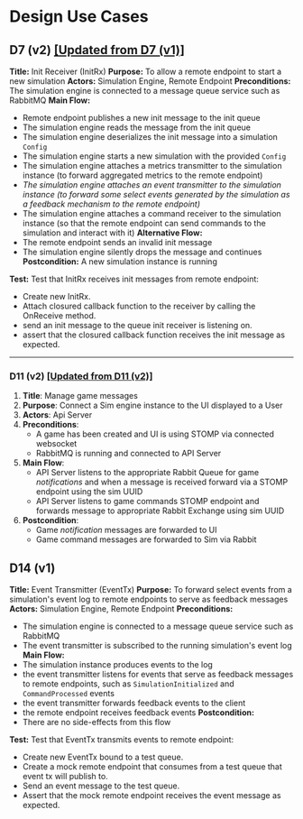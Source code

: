 # Design Use Cases

## D7 (v2) [[Updated from D7 (v1)]](../sprint_3)

**Title:** Init Receiver (InitRx)
**Purpose:** To allow a remote endpoint to start a new simulation
**Actors:** Simulation Engine, Remote Endpoint
**Preconditions:** The simulation engine is connected to a message queue service such as RabbitMQ
**Main Flow:**
- Remote endpoint publishes a new init message to the init queue
- The simulation engine reads the message from the init queue
- The simulation engine deserializes the init message into a simulation `Config`
- The simulation engine starts a new simulation with the provided `Config`
- The simulation engine attaches a metrics transmitter to the simulation instance (to forward aggregated metrics to the remote endpoint)
- _The simulation engine attaches an event transmitter to the simulation instance (to forward some select events generated by the simulation as a feedback mechanism to the remote endpoint)_
- The simulation engine attaches a command receiver to the simulation instance (so that the remote endpoint can send commands to the simulation and interact with it)
**Alternative Flow:**
- The remote endpoint sends an invalid init message
- The simulation engine silently drops the message and continues
**Postcondition:** A new simulation instance is running

**Test:** Test that InitRx receives init messages from remote endpoint:
- Create new InitRx.
- Attach closured callback function to the receiver by calling the OnReceive method.
- send an init message to the queue init receiver is listening on.
- assert that the closured callback function receives the init message as expected.

---

### D11 (v2) [[Updated from D11 (v2)]](../sprint_3)

1. **Title**: Manage game messages
2. **Purpose**: Connect a Sim engine instance to the UI displayed to a User
3. **Actors**: Api Server
4. **Preconditions**:
    - A game has been created and UI is using STOMP via connected websocket
    - RabbitMQ is running and connected to API Server
5. **Main Flow**:
    - API Server listens to the appropriate Rabbit Queue for game _notifications_ and when a message is received forward via a STOMP endpoint using the sim UUID
    - API Server listens to game commands STOMP endpoint and forwards message to appropriate Rabbit Exchange using sim UUID
6. **Postcondition**:
    - Game _notification_ messages are forwarded to UI
    - Game command messages are forwarded to Sim via Rabbit

## D14 (v1)

**Title:** Event Transmitter (EventTx)
**Purpose:** To forward select events from a simulation's event log to remote endpoints to serve as feedback messages
**Actors:** Simulation Engine, Remote Endpoint
**Preconditions:**
- The simulation engine is connected to a message queue service such as RabbitMQ
- The event transmitter is subscribed to the running simulation's event log
**Main Flow:**
- The simulation instance produces events to the log
- the event transmitter listens for events that serve as feedback messages to remote endpoints, such as `SimulationInitialized` and `CommandProcessed` events
- the event transmitter forwards feedback events to the client
- the remote endpoint receives feedback events
**Postcondition:**
- There are no side-effects from this flow

**Test:** Test that EventTx transmits events to remote endpoint:

- Create new EventTx bound to a test queue.
- Create a mock remote endpoint that consumes from a test queue that event tx will publish to.
- Send an event message to the test queue.
- Assert that the mock remote endpoint receives the event message as expected.
